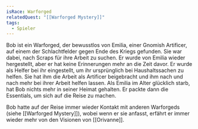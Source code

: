 ```yaml
---
isRace: Warforged
relatedQuest: "[[Warforged Mystery]]"
tags:
  - Spieler
---
```

Bob ist ein Warforged, der bewusstlos von Emilia, einer Gnomish Artificer, auf einem der Schlachtfelder gegen Ende des Kriegs gefunden. Sie war dabei, nach Scraps für ihre Arbeit zu suchen. Er wurde von Emilia wieder hergestellt, aber er hat keine Erinnerungen mehr an die Zeit davor. Er wurde als Helfer bei ihr eingestellt, um ihr ursprünglich bei Haushaltssachen zu helfen. Sie hat ihm die Arbeit als Artificer beigebracht und ihm nach und nach mehr bei ihrer Arbeit helfen lassen. Als Emilia im Alter glücklich starb, hat Bob nichts mehr in seiner Heimat gehalten. Er packte dann die Essentials, um sich auf die Reise zu machen.

Bob hatte auf der Reise immer wieder Kontakt mit anderen Warforgeds (siehe [[Warforged Mystery]]), wobei wenn er sie anfasst, erfährt er immer wieder mehr von den Visionen von [[Orivanne]].